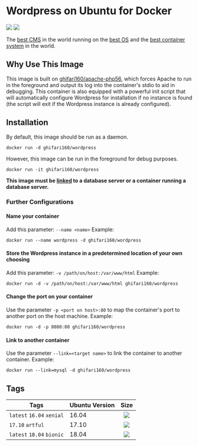 # Wordpress on Ubuntu for Docker #
[![](https://img.shields.io/badge/docker%20hub-ghifari160%2Fwordpress-0073AA.svg)](https://hub.docker.com/r/ghifari160/apache-php56)
[![](https://images.microbadger.com/badges/image/ghifari160/wordpress.svg)](https://microbadger.com/images/ghifari160/wordpress "Get your own image badge on microbadger.com")

The [best CMS][wp] in the world running on the [best OS][ubuntu] and the
[best container system][docker] in the world.

## Why Use This Image ##
This image is built on [ghifari160/apache-php56][g16-apache-php56], which forces
Apache to run in the foreground and output its log into the container's stdio to
aid in debugging. This container is also equipped with a powerful init script
that will automatically configure Wordpress for installation if no instance is
found (the script will exit if the Wordpress instance is already configured).

## Installation ##
By default, this image should be run as a daemon.
```
docker run -d ghifari160/wordpress
```
However, this image can be run in the foreground for debug purposes.
```
docker run -it ghifari160/wordpress
```

**This image must be [linked](#link-to-another-container) to a database server
or a container running a database server.**

### Further Configurations ###
#### Name your container ####
Add this parameter: `--name <name>`
Example:
```
docker run --name wordpress -d ghifari160/wordpress
```

#### Store the Wordpress instance in a predetermined location of your own choosing ####
Add this parameter: `-v /path/on/host:/var/www/html`
Example:
```
docker run -d -v /path/on/host:/var/www/html ghifari160/wordpress
```

#### Change the port on your container ####
Use the parameter `-p <port on host>:80` to map the container's port to another
port on the host machine.
Example:
```
docker run -d -p 8080:80 ghifari160/wordpress
```

#### Link to another container ####
Use the parameter `--link=<target name>` to link the container to another
container.
Example:
```
docker run --link=mysql -d ghifari160/wordpress
```

## Tags ##
| Tags                      | Ubuntu Version | Size |
|---------------------------|----------------|:----:|
| `latest` `16.04` `xenial` | 16.04          | [![](https://images.microbadger.com/badges/image/ghifari160/wordpress:16.04.svg)](https://microbadger.com/images/ghifari160/wordpress:16.04 "Get your own image badge on microbadger.com")|
| `17.10` `artful`          | 17.10          | [![](https://images.microbadger.com/badges/image/ghifari160/wordpress:17.10.svg)](https://microbadger.com/images/ghifari160/wordpress:17.10 "Get your own image badge on microbadger.com")|
| `latest` `18.04` `bionic` | 18.04          |[![](https://images.microbadger.com/badges/image/ghifari160/wordpress.svg)](https://microbadger.com/images/ghifari160/wordpress "Get your own image badge on microbadger.com")|

[wp]: https://wordpress.org
[ubuntu]: http://wordpress.org
[docker]: https://www.docker.com
[g16-apache-php56]: https://github.com/ghifari160/docker-apache-php56
